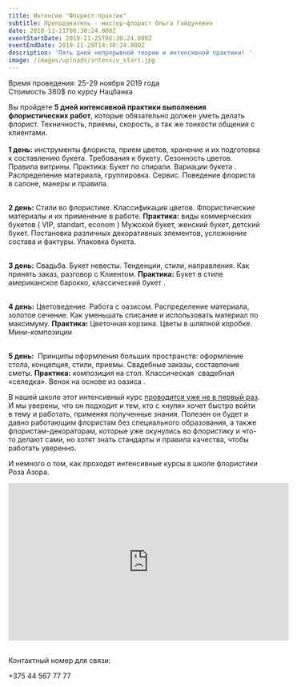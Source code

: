 ```yaml
---
title: Интенсив "Флорист-практик"
subtitle: Преподаватель - мастер-флорист Ольга Гайдукевич
date: 2018-11-21T06:30:24.000Z
eventStartDate: 2019-11-25T06:30:24.000Z
eventEndDate: 2019-11-29T14:30:24.000Z
description: 'Пять дней непрерывной теории и интенсивной практики! '
image: /images/uploads/intensiv_start.jpg
---
```

Время проведения: 25-29 ноября 2019 года\
Стоимость 380$ по курсу Нацбанка

Вы пройдете **5 дней интенсивной практики выполнения флористических работ**, которые обязательно должен уметь делать флорист. Техничность, приемы, скорость, а так же тонкости общения с клиентами. \
\
**1 день:** инструменты флориста, прием цветов, хранение и их подготовка к составлению букета. Требования к букету. Сезонность цветов. Правила витрины. Практика: Букет по спирали. Вариации букета . Распределение материала, группировка. Сервис. Поведение флориста в салоне, манеры и правила.

\
**2 день:** Стили во флористике. Классификация цветов. Флористические материалы и их применение в работе. **Практика:** виды коммерческих букетов ( VIP, standart, econom ) Мужской букет, женский букет, детский букет. Постановка различных декоративных элементов, усложнение состава и фактуры. Упаковка букета.

\
**3 день:** Свадьба. Букет невесты. Тенденции, стили, направления. Как принять заказ, разговор с Клиентом. **Практика:** Букет в стиле американское барокко, классический букет .

\
**4 день:** Цветоведение. Работа с оазисом. Распределение материала, золотое сечение. Как уменьшать списание и использовать материал по максимуму. **Практика:** Цветочная корзина. Цветы в шляпной коробке. Мини-композиции

\
**5 день:**  Принципы оформления больших пространств: оформление стола, концепция, стили, приемы. Свадебные заказы, составление сметы. **Практика:** композиция на стол. Классическая  свадебная «селедка». Венок на основе из оазиса .

В нашей школе этот интенсивный курс [проводится уже не в первый раз](http://www.beflorist.by/blog/teper-my-gotovim-nastoyashih-floristov-praktikov/). И мы уверены, что он подходит и тем, кто с «нуля» хочет быстро войти в тему и работать, применяя полученные знания. Полезен он будет и давно работающим флористам без специального образования, а также   флористам-декораторам, которые уже окунулись во флористику и что-то делают сами, но хотят знать стандарты и правила качества, чтобы работать уверенно.

И немного о том, как проходят интенсивные курсы в школе флористики Роза Азора.

<iframe width="560" height="315" src="https://www.youtube.com/embed/V4EYTF3nc0M" frameborder="0" allow="autoplay; encrypted-media" allowfullscreen></iframe>

\
Контактный номер для связи:

+375 44 567 77 77
